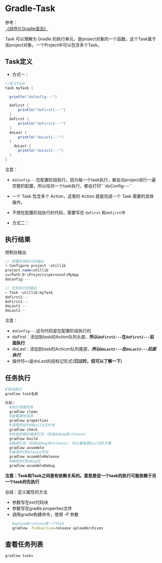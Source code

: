# Gradle-Task

参考：  
[《组件化Gradle语法》](https://juejin.cn/post/6933100499767918606)

Task 可以理解为 Gradle 的执行单元，是project对象的一个函数。这个Task属于该project对象。一个Project中可以包含多个Task。

## Task定义
- 方式一：
```java
//定义Task
task myTask {

  println("doConfig---")

  doFirst {
      println("doFirst1---")
  }
  doFirst {
      println("doFirst2---")
  }
  doLast {
      println("doLast1---")
  }
    doLast {
      println("doLast2---")
  }
}
```
注意：
- ```doConfig---```在配置阶段执行。因为每一个task执行，都会对project进行一遍完整的配置，所以任何一个task执行，都会打印```doConfig---``
- 一个 Task 包含多个 Action，这里的 Action 就是完成一个 Task 需要的具体操作。
- 不想在配置阶段执行的代码，需要写在 ```doFirst``` 和```doFirst```中

- 方式二：




## 执行结果

控制台输出

```java
// 配置阶段执行的输出
> Configure project :utillib
project.name=utillib
curPath:D:\Projects\personal\MyApp
doConfig---

// 任务执行的输出
> Task :utillib:myTask
doFirst2---
doFirst1---
doLast1---
doLast2---
```
注意：
- ```doConfig---```这句代码是在配置阶段执行的
- doFirst：添加到task的Action队列头部，**所以```doFirst2---```在```doFirst1---```前面执行**
- doLast：添加到task的Acticon队列尾部，***所以```doLast2---```在```doLast1---```后面执行***
- 操作符```<<```是doLast的段标记形式(**已过时，但可以了解一下**)

## 任务执行
```bash
#语法格式
gradlew task名称

比如：
  #执行清理任务
  gradlew clean 
  #查看属性信息
  gradlew properties 
  #清理项目中的build文件夹
  gradlew check 
  #检查依赖并编译打包（包括debug和release）
  gradlew build 
  #编译打包（包括debug和release），可以看做是build的子集
  gradlew assemble  
  #编译并打Release的包
  gradlew assembleRelease 
  #编译并打Debug包
  gradlew assembleDebug 
```
**注意：Task和Task之间是有依赖关系的。意思是说一个task的执行可能依赖于另一个task的先执行**

总结：定义属性的方法
- 参数写在ext代码块
- 参数写在gradle.properties文件
- 调用gradle构建命令，使用 -P 参数
  ```bash
  #uploadArchives是一个Task
  gradlew -Psdkactive=release uploadArchives
  ```

## 查看任务列表
```bash
gradlew tasks
```

